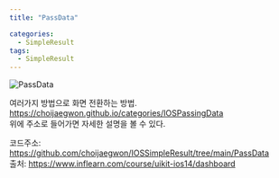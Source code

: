 ```yaml
---
title: "PassData"

categories:
  - SimpleResult
tags:
  - SimpleResult
---  
```


![PassData](https://user-images.githubusercontent.com/68246962/157692615-38369ab8-6971-4a2b-9f32-7c7c35e7b8b8.gif)
 
여러가지 방법으로 화면 전환하는 방법.  
<https://choijaegwon.github.io/categories/IOSPassingData>  
위에 주소로 들어가면 자세한 설명을 볼 수 있다.

코드주소: <https://github.com/choijaegwon/IOSSimpleResult/tree/main/PassData>  
출처: <https://www.inflearn.com/course/uikit-ios14/dashboard>  